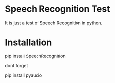 # Speech Recognition Test

It is just a test of Speech Recognition in python.

# Installation 

pip install SpeechRecognition

dont forget 

pip install pyaudio 

